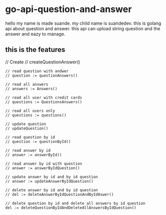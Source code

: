 # go-api-question-and-answer

hello my name is made suande. my child name is suandedev. this is golang api about question and answer. this api can upload string question and the answer and eazy to manage.

## this is the features 



  // Create
	// createQuestionAnswer()

	// read question with andwer
	// question := questionAnswers()

	// read all answers
	// answers := Answers()

	// read all user with credit cards
	// questions := QuestionsAnswers()

	// read all users only
	// questions := questions()

	// update question
	// updateQuestion()

	// read question by id
	// question := questionById()

	// read answer by id
	// answer := answerById()

	// read answer by id with question
	// answer := answerByIdQuestion()

	// update answer by id and by id question
	// answer := updateAnswerByIdQuestion()

	// delete answer by id and by id question
	// del := deleteAnswerByIdQuestionAndByIdAswer()

	// delete question by id and delete all answers by id question
	del := deleteQuestionByIdAndDeleteAllAnswersByIdQuestion()
